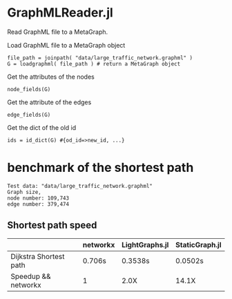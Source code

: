 # GraphMLReader.jl
Read GraphML file to a MetaGraph.

Load GraphML file to a MetaGraph object
```
file_path = joinpath( "data/large_traffic_network.graphml" )
G = loadgraphml( file_path ) # return a MetaGraph object
```

Get the attributes of the nodes
```
node_fields(G)
```

Get the attribute of the edges
```
edge_fields(G)
```

Get the dict of the old id 
```
ids = id_dict(G) #{od_id=>new_id, ...}
```

# benchmark of the shortest path 
```
Test data: "data/large_traffic_network.graphml" 
Graph size,
node number: 109,743  
edge number: 379,474
```

## Shortest path speed
|                                      | networkx     | LightGraphs.jl |  StaticGraph.jl  |
|---                                  |---                  |---                    |---                      |
| Dijkstra Shortest path  | 0.706s          | 0.3538s          | 0.0502s            |
| Speedup && networkx| 1                   | 2.0X                | 14.1X               |
